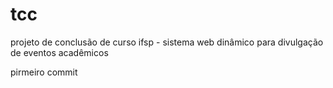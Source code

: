 # tcc
projeto de conclusão de curso ifsp - sistema web dinâmico para divulgação de eventos acadêmicos 

pirmeiro commit 
